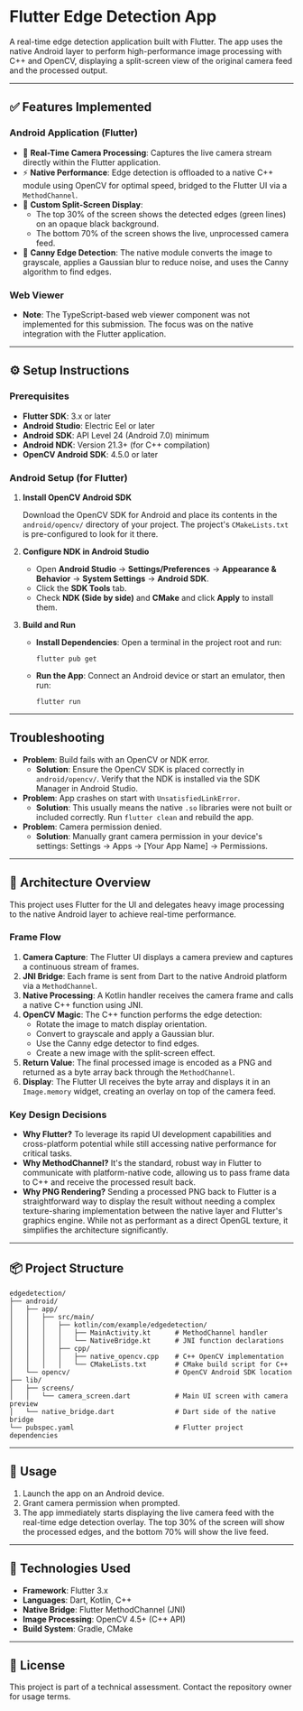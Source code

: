 # Flutter Edge Detection App

A real-time edge detection application built with Flutter. The app uses the native Android layer to perform high-performance image processing with C++ and OpenCV, displaying a split-screen view of the original camera feed and the processed output.

---

## ✅ Features Implemented

### Android Application (Flutter)

* 📱 **Real-Time Camera Processing**: Captures the live camera stream directly within the Flutter application.
* ⚡ **Native Performance**: Edge detection is offloaded to a native C++ module using OpenCV for optimal speed, bridged to the Flutter UI via a `MethodChannel`.
* 🎨 **Custom Split-Screen Display**:
    * The top 30% of the screen shows the detected edges (green lines) on an opaque black background.
    * The bottom 70% of the screen shows the live, unprocessed camera feed.
* 🔧 **Canny Edge Detection**: The native module converts the image to grayscale, applies a Gaussian blur to reduce noise, and uses the Canny algorithm to find edges.

### Web Viewer

* **Note**: The TypeScript-based web viewer component was not implemented for this submission. The focus was on the native integration with the Flutter application.

---

## ⚙️ Setup Instructions

### Prerequisites

* **Flutter SDK**: 3.x or later
* **Android Studio**: Electric Eel or later
* **Android SDK**: API Level 24 (Android 7.0) minimum
* **Android NDK**: Version 21.3+ (for C++ compilation)
* **OpenCV Android SDK**: 4.5.0 or later

### Android Setup (for Flutter)

1.  **Install OpenCV Android SDK**

    Download the OpenCV SDK for Android and place its contents in the `android/opencv/` directory of your project. The project's `CMakeLists.txt` is pre-configured to look for it there.

2.  **Configure NDK in Android Studio**

    *   Open **Android Studio** → **Settings/Preferences** → **Appearance & Behavior** → **System Settings** → **Android SDK**.
    *   Click the **SDK Tools** tab.
    *   Check **NDK (Side by side)** and **CMake** and click **Apply** to install them.

3.  **Build and Run**

    *   **Install Dependencies**: Open a terminal in the project root and run:
        ```shell
        flutter pub get
        ```

    *   **Run the App**: Connect an Android device or start an emulator, then run:
        ```shell
        flutter run
        ```

---

##  Troubleshooting

* **Problem**: Build fails with an OpenCV or NDK error.
    * **Solution**: Ensure the OpenCV SDK is placed correctly in `android/opencv/`. Verify that the NDK is installed via the SDK Manager in Android Studio.
* **Problem**: App crashes on start with `UnsatisfiedLinkError`.
    * **Solution**: This usually means the native `.so` libraries were not built or included correctly. Run `flutter clean` and rebuild the app.
* **Problem**: Camera permission denied.
    * **Solution**: Manually grant camera permission in your device's settings: Settings → Apps → [Your App Name] → Permissions.

---

## 🧠 Architecture Overview

This project uses Flutter for the UI and delegates heavy image processing to the native Android layer to achieve real-time performance.



### Frame Flow
1.  **Camera Capture**: The Flutter UI displays a camera preview and captures a continuous stream of frames.
2.  **JNI Bridge**: Each frame is sent from Dart to the native Android platform via a `MethodChannel`.
3.  **Native Processing**: A Kotlin handler receives the camera frame and calls a native C++ function using JNI.
4.  **OpenCV Magic**: The C++ function performs the edge detection:
    *   Rotate the image to match display orientation.
    *   Convert to grayscale and apply a Gaussian blur.
    *   Use the Canny edge detector to find edges.
    *   Create a new image with the split-screen effect.
5.  **Return Value**: The final processed image is encoded as a PNG and returned as a byte array back through the `MethodChannel`.
6.  **Display**: The Flutter UI receives the byte array and displays it in an `Image.memory` widget, creating an overlay on top of the camera feed.

### Key Design Decisions
*   **Why Flutter?** To leverage its rapid UI development capabilities and cross-platform potential while still accessing native performance for critical tasks.
*   **Why MethodChannel?** It's the standard, robust way in Flutter to communicate with platform-native code, allowing us to pass frame data to C++ and receive the processed result back.
*   **Why PNG Rendering?** Sending a processed PNG back to Flutter is a straightforward way to display the result without needing a complex texture-sharing implementation between the native layer and Flutter's graphics engine. While not as performant as a direct OpenGL texture, it simplifies the architecture significantly.

---

## 📦 Project Structure
```text
edgedetection/
├── android/
│   ├── app/
│   │   ├── src/main/
│   │   │   ├── kotlin/com/example/edgedetection/
│   │   │   │   ├── MainActivity.kt      # MethodChannel handler
│   │   │   │   └── NativeBridge.kt      # JNI function declarations
│   │   │   ├── cpp/
│   │   │   │   ├── native_opencv.cpp    # C++ OpenCV implementation
│   │   │   │   └── CMakeLists.txt       # CMake build script for C++
│   └── opencv/                          # OpenCV Android SDK location
├── lib/
│   ├── screens/
│   │   └── camera_screen.dart           # Main UI screen with camera preview
│   └── native_bridge.dart               # Dart side of the native bridge
└── pubspec.yaml                         # Flutter project dependencies
```

---

## 🚀 Usage
1.  Launch the app on an Android device.
2.  Grant camera permission when prompted.
3.  The app immediately starts displaying the live camera feed with the real-time edge detection overlay. The top 30% of the screen will show the processed edges, and the bottom 70% will show the live feed.

---

## 🔧 Technologies Used
*   **Framework**: Flutter 3.x
*   **Languages**: Dart, Kotlin, C++
*   **Native Bridge**: Flutter MethodChannel (JNI)
*   **Image Processing**: OpenCV 4.5+ (C++ API)
*   **Build System**: Gradle, CMake

---

## 📝 License
This project is part of a technical assessment. Contact the repository owner for usage terms.
